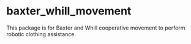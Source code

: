 # baxter_whill_movement

This package is for Baxter and Whill cooperative movement to perform robotic clothing assistance.
